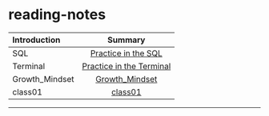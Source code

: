 # reading-notes
| Introduction              | Summary 
| :---                      |   :----:   
|SQL                        | [Practice in the SQL ](./sql.md)
|Terminal                   | [Practice in the Terminal](./terminal.md)
| Growth_Mindset            | [Growth_Mindset ](./Growth_Mindset.md)
| class01                   | [class01 ](./Class01.md)
---